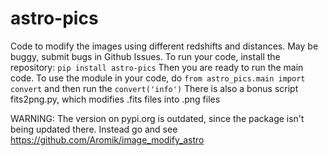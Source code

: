 # astro-pics
Code to modify the images using different redshifts and distances.
May be buggy, submit bugs in Github Issues.
To run your code, install the repository:
`pip install astro-pics`
Then you are ready to run the main code.
To use the module in your code, do `from astro_pics.main import convert` and then run the `convert('info')`
There is also a bonus script fits2png.py, which modifies .fits files into .png files

WARNING: The version on pypi.org is outdated, since the package isn't being updated there. Instead go and see https://github.com/Aromik/image_modify_astro

